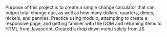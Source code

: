 Purpose of this project is to create a simple change calculator that can output total change due, as well as how many dollars, quarters, dimes, nickels, and pennies.
Practice using modulo, attempting to create a responsive page, and getting familier with the DOM and returning items to HTML from Javascript. Created a drop down menu solely from JS.
